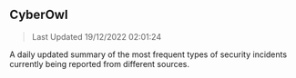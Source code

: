 ## CyberOwl 
> Last Updated 19/12/2022 02:01:24 


A daily updated summary of the most frequent types of security incidents currently being reported from different sources.

